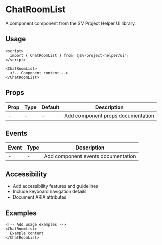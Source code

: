 # ChatRoomList

A component component from the SV Project Helper UI library.

## Usage

```svelte
<script>
  import { ChatRoomList } from '@sv-project-helper/ui';
</script>

<ChatRoomList>
  <!-- Component content -->
</ChatRoomList>
```

## Props

| Prop | Type | Default | Description |
|------|------|---------|-------------|
| - | - | - | Add component props documentation |

## Events

| Event | Type | Description |
|-------|------|-------------|
| - | - | Add component events documentation |

## Accessibility

- Add accessibility features and guidelines
- Include keyboard navigation details
- Document ARIA attributes

## Examples

```svelte
<!-- Add usage examples -->
<ChatRoomList>
  Example content
</ChatRoomList>
```